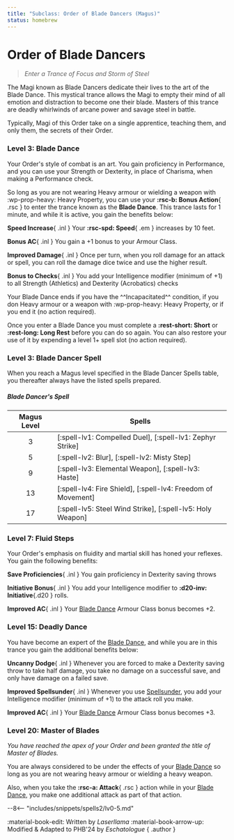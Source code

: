 ```yaml
---
title: "Subclass: Order of Blade Dancers (Magus)"
status: homebrew
---
```


<p style="display:none">
Enter a Trance of Focus and Storms of Steel
</p>

# Order of Blade Dancers

> *Enter a Trance of Focus and Storm of Steel*

The Magi known as Blade Dancers dedicate their lives to the art of the Blade Dance. This mystical trance allows the Magi to empty their mind of all emotion and distraction to become one their blade. Masters of this trance are deadly whirlwinds of arcane power and savage steel in battle.

Typically, Magi of this Order take on a single apprentice, teaching them, and only them, the secrets of their Order.

### Level 3: Blade Dance

Your Order's style of combat is an art. You gain proficiency in Performance, and you can use your Strength or Dexterity, in place of Charisma, when making a Performance check.

So long as you are not wearing Heavy armour or wielding a weapon with :wp-prop-heavy: Heavy Property, you can use your **:rsc-b: Bonus Action**{ .rsc } to enter the trance known as the **Blade Dance**. This trance lasts for 1 minute, and while it is active, you gain the benefits below:

**Speed Increase**{ .inl } Your **:rsc-spd: Speed**{ .em } increases by 10 feet.

**Bonus AC**{ .inl }  You gain a +1 bonus to your Armour Class.

**Improved Damage**{ .inl } Once per turn, when you roll damage for an attack or spell, you can roll the damage dice twice and use the higher result.

**Bonus to Checks**{ .inl } You add your Intelligence modifier (minimum of +1) to all Strength (Athletics) and Dexterity (Acrobatics) checks

Your Blade Dance ends if you have the ^^Incapacitated^^ condition, if you don Heavy armour or a weapon with :wp-prop-heavy: Heavy Property, or if you end it (no action required). 

Once you enter a Blade Dance you must complete a **:rest-short: Short** or **:rest-long: Long Rest** before you can do so again. You can also restore your use of it by expending a level 1+ spell slot (no action required).

### Level 3: Blade Dancer Spell

When you reach a Magus level specified in the Blade Dancer Spells table, you thereafter always have the listed spells prepared.

##### Blade Dancer's Spell

| Magus Level | Spells |
|:-:|---|
| 3 | [:spell-lv1: Compelled Duel], [:spell-lv1: Zephyr Strike] |
| 5 | [:spell-lv2: Blur], [:spell-lv2: Misty Step] |
| 9 | [:spell-lv3: Elemental Weapon], [:spell-lv3: Haste] |
| 13 | [:spell-lv4: Fire Shield], [:spell-lv4: Freedom of Movement] |
| 17 | [:spell-lv5: Steel Wind Strike], [:spell-lv5: Holy Weapon] |

### Level 7: Fluid Steps

Your Order's emphasis on fluidity and martial skill has honed your reflexes. You gain the following benefits:

**Save Proficiencies**{ .inl } You gain proficiency in Dexterity saving throws 

**Initiative Bonus**{ .inl } You add your Intelligence modifier to **:d20-inv: Initiative**{.d20 } rolls.

**Improved AC**{ .inl } Your [Blade Dance] Armour Class bonus becomes +2.

### Level 15: Deadly Dance

You have become an expert of the [Blade Dance], and while you are in this trance you gain the additional benefits below:

**Uncanny Dodge**{ .inl } Whenever you are forced to make a Dexterity saving throw to take half damage, you take no damage on a successful save, and only have damage on a failed save.

**Improved Spellsunder**{ .inl } Whenever you use [Spellsunder], you add your Intelligence modifier (minimum of +1) to the attack roll you make.

**Improved AC**{ .inl } Your [Blade Dance] Armour Class bonus becomes +3.

### Level 20: Master of Blades

*You have reached the apex of your Order and been granted the title of Master of Blades.* 

You are always considered to be under the effects of your [Blade Dance] so long as you are not wearing heavy armour or wielding a heavy weapon.

Also, when you take the **:rsc-a: Attack**{ .rsc } action while in your [Blade Dance], you make one additional attack as part of that action.

[Blade Dance]: #level-3-blade-dance
[Spellsunder]: index.md#level-9-spellsunder

--8<-- "includes/snippets/spells2/lv0-5.md"

:material-book-edit: Written by *Laserllama* :material-book-arrow-up: Modified & Adapted to PHB'24 by *Eschatologue*
{ .author }